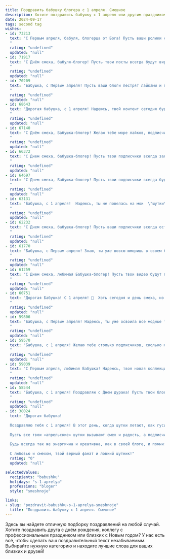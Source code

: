 ```yaml
---
title: Поздравить бабушку блогера с 1 апреля. Смешное
description: Хотите поздравить бабушку с 1 апреля или другим праздником? Наш ИИ создаст незабываемое поздравление, а вы обязательно выделитесь среди других.  
date: 2024-09-17
tags: second tag
wishes:
- id: 73213
  text: "С Первым апреля, бабуля, блогерша от Бога! Пусть ваши ролики собирают миллионы просмотров, а лайки сыплются как снег в январе! 😄🎉
  "
  rating: "undefined"
  updated: "null"
- id: 71917
  text: "С Днём смеха, бабуля-блогер! Пусть твои посты всегда будут вирусными, а лайки сыпятся, как снег в декабре! 😄🎉
  "
  rating: "undefined"
  updated: "null"
- id: 70209
  text: "Бабушка, с Первым апреля! Пусть ваши блоги пестрят лайками и подписчиками, а комментарии будут только добрыми и позитивными! 🤣
  "
  rating: "undefined"
  updated: "null"
- id: 68643
  text: "Дорогая бабушка, с 1 апреля! Надеюсь, твой контент сегодня будет таким же зажигательным, как твои рецепты! 😉  Пусть подписчики от смеха валятся с дивана, а лайки сыпятся, как весенний дождь! 😜
  "
  rating: "undefined"
  updated: "null"
- id: 67140
  text: "С Днём смеха, Бабушка-блогер! Желаю тебе море лайков, подписчиков, которые не только читают, но и смотрят, и, конечно, новых идей для контента! Пусть твои посты всегда будут в тренде, а комментарии –  исключительно положительными!
  "
  rating: "undefined"
  updated: "null"
- id: 66372
  text: "С Днем смеха, бабушка-блогер! Пусть твои подписчики всегда залипают на твоих роликах, а лайки сыпятся, как снег в январе! 😄🎂🎉
  "
  rating: "undefined"
  updated: "null"
- id: 64697
  text: "С Днем смеха, Бабушка-блогер! Пусть твои подписчики всегда будут в восторге от твоих креативных  видео, а лайки никогда не кончаются! 🎉😜
  "
  rating: "undefined"
  updated: "null"
- id: 63131
  text: "Бабушка, с 1 апреля!  Надеюсь, ты не повелась на мои  \"шутки\" в блоге про то, как я разбогатела на криптовалюте! 😉  Пусть твоя жизнь будет полна юмора, радости и подписчиков, которые обожают твои рецепты! 😜
  "
  rating: "undefined"
  updated: "null"
- id: 62232
  text: "С Днем смеха, бабушка-блогер! Пусть ваши подписчики всегда остаются в восторге от вашей креативности, а ваша лента будет переполнена лайками и позитивом! 🎉
  "
  rating: "undefined"
  updated: "null"
- id: 61770
  text: "Бабушка, с Первым апреля! Знаю, ты уже вовсю юморишь в своем блоге, но сегодня тебе разрешено подшутить над нами, внуками! 😅  Пусть твой контент всегда будет таким же свежим и интересным, как твои блины по утрам! 🥞
  "
  rating: "undefined"
  updated: "null"
- id: 61259
  text: "С Днем смеха, любимая Бабушка-блогер! Пусть твои видео будут полны юмора и лайки сыплются как снег в январе! 😂🎉
  "
  rating: "undefined"
  updated: "null"
- id: 60751
  text: "Дорогая Бабушка! С 1 апреля! 🎉  Хоть сегодня и день смеха, но я искренне рада, что у нас есть такая классная блогерша в семье! 😉  Ты всегда в тренде, умеешь найти вирусный контент и, главное,  никогда не теряешь чувство юмора! 😜  Желаю тебе море лайков, вдохновения и, конечно же, чтобы все твои видео были в топе! ❤️
  "
  rating: "undefined"
  updated: "null"
- id: 59806
  text: "Бабушка, с Первым апреля! Надеюсь, ты уже освоила все модные тренды из моего блога и готова к очередному вирусномu челленджу? 😉
  "
  rating: "undefined"
  updated: "null"
- id: 59570
  text: "Бабушка, с 1 апреля! Желаю тебе столько подписчиков, сколько морщинок на лице, и чтобы каждый лайк был искренним, как твои объятия! 😂
  "
  rating: "undefined"
  updated: "null"
- id: 59039
  text: "С Первым апреля, любимая Бабушка! Надеюсь, твоя новая коллекция виртуальных котиков уже набрала миллион просмотров? 😜  Желаю тебе бесконечного лайко-флуда, креативных идей и, конечно же, чтобы подписчики всегда оставались довольны твоими \"бабушкиными рецептами\" из жизни блогера!
  "
  rating: "undefined"
  updated: "null"
- id: 58544
  text: "Бабушка, с 1 апреля! Поздравляю с Днем дурака! Пусть твои блоги пестрят только правдой (ну, почти), а подписчики засыпают тебя только добрыми комментариями (пусть даже и с юмором)! 😄
  "
  rating: "undefined"
  updated: "null"
- id: 38024
  text: "Дорогая бабушка!
  
  Поздравляю тебя с 1 апреля! В этот день, когда шутки летают, как гуси вдоль реки, не могу не напомнить, что ты — не просто бабушка, а бабушка-блогер! Твои советы по жизни и рецепты — настоящие шедевры, а когда ты делишься своими кулинарными фейлами, мир становится чуть более веселым и терпимым!
  
  Пусть все твои «апрельские» шутки вызывают смех и радость, а подписчики не забывают, что за каждым твитом стоит не просто опыт, а мудрость самой настоящей бабушки!
  
  Будь всегда так же энергична и креативна, как в своей блоге, и помни: если кто-то решит затеять шутку с твоим любимым пирогом, не забудь, что у тебя всегда есть запасной рецепт — живая пряжа!
  
  С любовью и смехом, твой верный фанат и ловкий шутник!"
  rating: "0"
  updated: "null"

selectedValues:
  recipients: "babushku"
  holidays: "s-1-aprelya"
  professions: "bloger"
  style: "smeshnoje"

links:
- slug: "pozdravit-babushku-s-1-aprelya-smeshnoje"
  title: "Поздравить бабушку с 1 апреля. Смешное"
---
```


Здесь вы найдете отличную подборку поздравлений на любой случай. 
Хотите поздравить друга с днём рождения, коллегу с профессиональным праздником или близких с Новым годом? У нас есть всё, чтобы сделать ваш поздравительный текст незабываемым. Выбирайте нужную категорию и находите лучшие слова для ваших близких и друзей!
